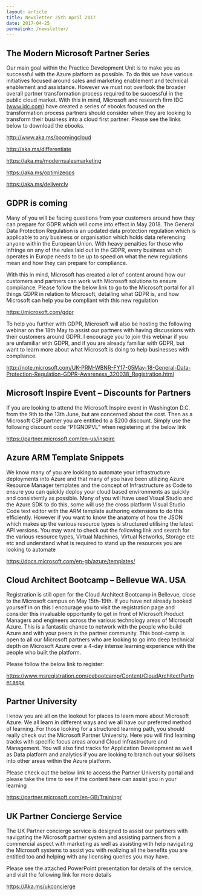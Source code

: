 ```yaml
---
layout: article
title: Newsletter 25th April 2017
date: 2017-04-25
permalink: /newsletter/
---
```


## The Modern Microsoft Partner Series
 

Our main goal within the Practice Development Unit is to make you as successful with the Azure platform as possible. To do this we have various initiatives focused around sales and marketing enablement and technical enablement and assistance. However we must not overlook the broader overall partner transformation process required to be successful in the public cloud market. With this in mind, Microsoft and research firm IDC (www.idc.com) have created a series of ebooks focused on the transformation process partners should consider when they are looking to transform their business into a cloud first partner. Please see the links below to download the ebooks.

<http://www.aka.ms/boomingcloud>

<http://aka.ms/differentiate>

<https://aka.ms/modernsalesmarketing>

<https://aka.ms/optimizeops>

<https://aka.ms/deliverclv>


## GDPR is coming


Many of you will be facing questions from your customers around how they can prepare for GDPR which will come into effect in May 2018. The General Data Protection Regulation is an updated data protection regulation which is applicable to any business or organisation which holds data referencing anyone within the European Union. With heavy penalties for those who infringe on any of the rules laid out in the GDPR, every business which operates in Europe needs to be up to speed on what the new regulations mean and how they can prepare for compliance.

With this in mind, Microsoft has created a lot of content around how our customers and partners can work with Microsoft solutions to ensure compliance. Please follow the below link to go to the Microsoft portal for all things GDPR in relation to Microsoft, detailing what GDPR is, and how Microsoft can help you be compliant with this new regulation

<https://microsoft.com/gdpr>

To help you further with GDPR, Microsoft will also be hosting the following webinar on the 18th May to assist our partners with having discussions with their customers around GDPR. I encourage you to join this webinar if you are unfamiliar with GDPR, and if you are already familiar with GDPR, but want to learn more about what Microsoft is doing to help businesses with compliance.

<http://note.microsoft.com/UK-PRM-WBNR-FY17-05May-18-General-Data-Protection-Regulation-GDPR-Awareness_320038_Registration.html>


## Microsoft Inspire Event – Discounts for Partners


If you are looking to attend the Microsoft Inspire event in Washington D.C. from the 9th to the 13th June, but are concerned about the cost. Then as a Microsoft CSP partner you are entitled to a $200 discount. Simply use the following discount code “PTGNDPVL” when registering at the below link

<https://partner.microsoft.com/en-us/inspire>


## Azure ARM Template Snippets


We know many of you are looking to automate your infrastructure deployments into Azure and that many of you have been utilizing Azure Resource Manager templates and the concept of Infrastructure as Code to ensure you can quickly deploy your cloud based environments as quickly and consistently as possible. Many of you will have used Visual Studio and the Azure SDK to do this, some will use the cross platform Visual Studio Code text editor with the ARM template authoring extensions to do this efficiently. However if you want to know the anatomy of how the JSON which makes up the various resource types is structured utilising the latest API versions. You may want to check out the following link and search for the various resource types, Virtual Machines, Virtual Networks, Storage etc etc and understand what is required to stand up the resources you are looking to automate 

<https://docs.microsoft.com/en-gb/azure/templates/>



## Cloud Architect Bootcamp – Bellevue WA. USA


Registration is still open for the Cloud Architect Bootcamp in Bellevue, close to the Microsoft campus on May 15th-19th. If you have not already booked yourself in on this I encourage you to visit the registration page and consider this invaluable opportunity to get in front of Microsoft Product Managers and engineers across the various technology areas of Microsoft Azure. This is a fantastic chance to network with the people who build Azure and with your peers in the partner community. 
This boot-camp is open to all our Microsoft partners who are looking to go into deep technical depth on Microsoft Azure over a 4-day intense learning experience with the people who built the platform.

Please follow the below link to register:

<https://www.msregistration.com/cebootcamp/Content/CloudArchitectPartner.aspx>



## Partner University


I know you are all on the lookout for places to learn more about Microsoft Azure. We all learn in different ways and we all have our preferred method of learning. For those looking for a structured learning path, you should really check out the Microsoft Partner University. Here you will find learning tracks with specific focus areas around Cloud Infrastructure and Management. You will also find tracks for Application Development as well as Data platform and analytics if you are looking to branch out your skillsets into other areas within the Azure platform.

Please check out the below link to access the Partner University portal and please take the time to see if the content here can assist you in your learning 

<https://partner.microsoft.com/en-GB/Training/>



## UK Partner Concierge Service
The UK Partner concierge service is designed to assist our partners with navigating the Microsoft partner system and assisting partners from a commercial aspect with marketing as well as assisting with help navigating the Microsoft systems to assist you with realizing all the benefits you are entitled too and helping with any licensing queries you may have. 

Please see the attached PowerPoint presentation for details of the service, and visit the following link for more details

<https://Aka.ms/ukconcierge>
